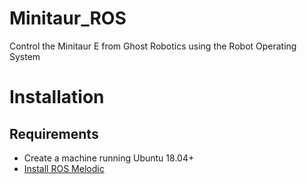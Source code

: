 # Minitaur_ROS
Control the Minitaur E from Ghost Robotics using the Robot Operating System

# Installation

## Requirements
* Create a machine running Ubuntu 18.04+
* [Install ROS Melodic](http://wiki.ros.org/melodic/Installation/Ubuntu)
